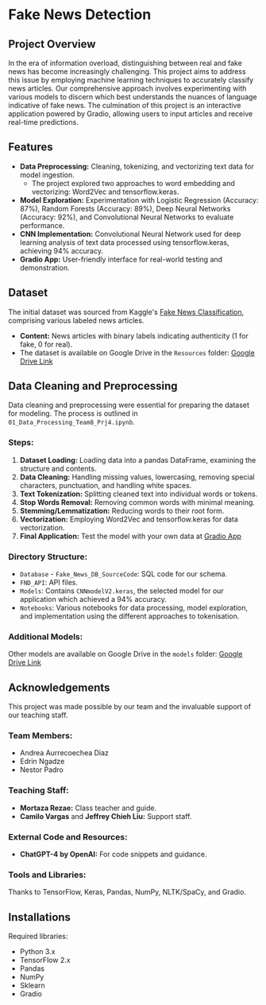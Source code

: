 # Fake News Detection

## Project Overview
In the era of information overload, distinguishing between real and fake news has become increasingly challenging. This project aims to address this issue by employing machine learning techniques to accurately classify news articles. Our comprehensive approach involves experimenting with various models to discern which best understands the nuances of language indicative of fake news. The culmination of this project is an interactive application powered by Gradio, allowing users to input articles and receive real-time predictions.

## Features
- **Data Preprocessing:** Cleaning, tokenizing, and vectorizing text data for model ingestion.
    - The project explored two approaches to word embedding and vectorizing: Word2Vec and tensorflow.keras. 
- **Model Exploration:** Experimentation with Logistic Regression (Accuracy: 87%), Random Forests (Accuracy: 89%), Deep Neural Networks (Accuracy: 92%), and Convolutional Neural Networks to evaluate performance.
- **CNN Implementation:** Convolutional Neural Network used for deep learning analysis of text data processed using tensorflow.keras, achieving 94% accuracy.
- **Gradio App:** User-friendly interface for real-world testing and demonstration.

## Dataset
The initial dataset was sourced from Kaggle's [Fake News Classification](https://www.kaggle.com/datasets/saurabhshahane/fake-news-classification), comprising various labeled news articles. 
- **Content:** News articles with binary labels indicating authenticity (1 for fake, 0 for real).
- The dataset is available on Google Drive in the `Resources` folder: [Google Drive Link](https://drive.google.com/drive/folders/1I8wobQdwvYev9w2sf_sMDh49NxGTsyUq?usp=drive_link)

## Data Cleaning and Preprocessing
Data cleaning and preprocessing were essential for preparing the dataset for modeling. The process is outlined in `01_Data_Processing_Team8_Prj4.ipynb`.

### Steps:
1. **Dataset Loading:** Loading data into a pandas DataFrame, examining the structure and contents.
2. **Data Cleaning:** Handling missing values, lowercasing, removing special characters, punctuation, and handling white spaces.
3. **Text Tokenization:** Splitting cleaned text into individual words or tokens.
4. **Stop Words Removal:** Removing common words with minimal meaning.
5. **Stemming/Lemmatization:** Reducing words to their root form.
6. **Vectorization:** Employing Word2Vec and tensorflow.keras for data vectorization.
7. **Final Application:** Test the model with your own data at [Gradio App](https://8b55359b3bd7326898.gradio.live)

### Directory Structure:
- `Database` - `Fake_News_DB_SourceCode`: SQL code for our schema.
- `FND_API`: API files.
- `Models`: Contains `CNNmodelV2.keras`, the selected model for our application which achieved a 94% accuracy. 
- `Notebooks`: Various notebooks for data processing, model exploration, and implementation using the different approaches to tokenisation. 

### Additional Models:
Other models are available on Google Drive in the `models` folder: [Google Drive Link](https://drive.google.com/drive/folders/1I8wobQdwvYev9w2sf_sMDh49NxGTsyUq?usp=drive_link)

## Acknowledgements
This project was made possible by our team and the invaluable support of our teaching staff.

### Team Members:
- Andrea Aurrecoechea Diaz
- Edrin Ngadze
- Nestor Padro

### Teaching Staff:
- **Mortaza Rezae:** Class teacher and guide.
- **Camilo Vargas** and **Jeffrey Chieh Liu:** Support staff.

### External Code and Resources:
- **ChatGPT-4 by OpenAI:** For code snippets and guidance.

### Tools and Libraries:
Thanks to TensorFlow, Keras, Pandas, NumPy, NLTK/SpaCy, and Gradio.

## Installations
Required libraries:
- Python 3.x
- TensorFlow 2.x
- Pandas
- NumPy
- Sklearn
- Gradio

